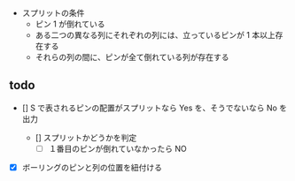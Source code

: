 - スプリットの条件
  - ピン 1 が倒れている
  - ある二つの異なる列にそれぞれの列には、立っているピンが 1 本以上存在する
  - それらの列の間に、ピンが全て倒れている列が存在する

## todo

- [] S で表されるピンの配置がスプリットなら Yes を、そうでないなら No を出力

  - [] スプリットかどうかを判定
    - [ ] １番目のピンが倒れていなかったら NO

- [x] ボーリングのピンと列の位置を紐付ける
